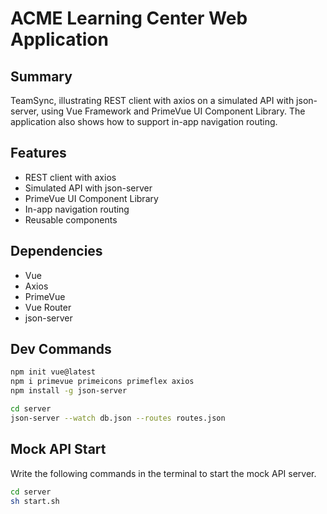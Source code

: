 # ACME Learning Center Web Application

## Summary
TeamSync, illustrating REST client with axios on a simulated API with json-server, using Vue Framework and PrimeVue UI Component Library. The application also shows how to support in-app navigation routing.

## Features
- REST client with axios
- Simulated API with json-server
- PrimeVue UI Component Library
- In-app navigation routing
- Reusable components

## Dependencies
- Vue
- Axios
- PrimeVue
- Vue Router
- json-server

## Dev Commands
```bash
npm init vue@latest
npm i primevue primeicons primeflex axios
npm install -g json-server

cd server
json-server --watch db.json --routes routes.json
```

## Mock API Start
Write the following commands in the terminal to start the mock API server.
```bash
cd server
sh start.sh
```